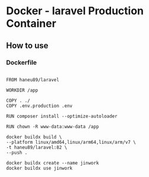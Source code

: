# Docker - laravel Production Container 

## How to use

### Dockerfile

```docker

FROM haneu89/laravel

WORKDIR /app

COPY . ./
COPY .env.production .env

RUN composer install --optimize-autoloader

RUN chown -R www-data:www-data /app

```


```
docker buildx build \
--platform linux/amd64,linux/arm64,linux/arm/v7 \
-t haneu89/laravel:82 \
--push .

docker buildx create --name jinwork
docker buildx use jinwork
```